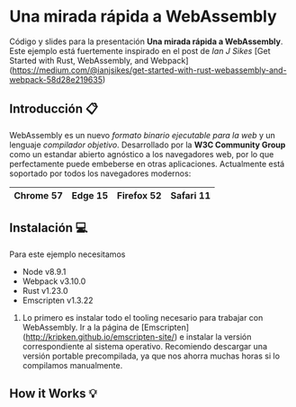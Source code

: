 # Una mirada rápida a WebAssembly

Código y slides para la presentación **Una mirada rápida a WebAssembly**. Este ejemplo está fuertemente inspirado en el post de *Ian J Sikes* [Get Started with Rust, WebAssembly, and Webpack] (https://medium.com/@ianjsikes/get-started-with-rust-webassembly-and-webpack-58d28e219635)

## Introducción :clipboard:
WebAssembly es un nuevo *formato binario ejecutable para la web* y un lenguaje *compilador objetivo*. Desarrollado por la **W3C Community Group** como un estandar abierto agnóstico a los navegadores web, por lo que perfectamente puede embeberse en otras aplicaciones.
Actualmente está soportado por todos los navegadores modernos:

| Chrome 57  | Edge 15  | Firefox 52  | Safari 11  |
|------------|----------|-------------|------------|

## Instalación :computer:
Para este ejemplo necesitamos

* Node v8.9.1
* Webpack v3.10.0
* Rust v1.23.0
* Emscripten v1.3.22

1. Lo primero es instalar todo el tooling necesario para trabajar con WebAssembly. Ir a la página de [Emscripten] (http://kripken.github.io/emscripten-site/) e instalar la versión correspondiente al sistema operativo. Recomiendo descargar una versión portable precompilada, ya que nos ahorra muchas horas si lo compilamos manualmente.


## How it Works :bulb:

